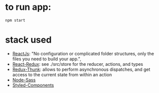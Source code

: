 # to run app:

```console
npm start
```

# stack used

- [ReactJs](https://github.com/facebook/create-react-app): "No configuration or complicated folder structures, only the files you need to build your app.",
- [React-Redux](https://react-redux.js.org/introduction/getting-started): see ./src/store for the reducer, actions, and types
- [Redux-Thunk](https://github.com/reduxjs/redux-thunk): allows to perform asynchronous dispatches, and get access to the current state from within an action
- [Node-Sass](https://www.npmjs.com/package/node-sass)
- [Styled-Components](https://styled-components.com/)



